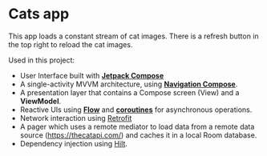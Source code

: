 # Cats app

This app loads a constant stream of cat images. There is a refresh button in the top right to reload the cat images.

Used in this project:
*   User Interface built with **[Jetpack Compose](https://developer.android.com/jetpack/compose)**
*   A single-activity MVVM architecture, using **[Navigation Compose](https://developer.android.com/jetpack/compose/navigation)**.
*   A presentation layer that contains a Compose screen (View) and a **ViewModel**.
*   Reactive UIs using **[Flow](https://developer.android.com/kotlin/flow)** and **[coroutines](https://kotlinlang.org/docs/coroutines-overview.html)** for asynchronous operations.
*   Network interaction using [Retrofit](https://square.github.io/retrofit/)
*   A pager which uses a remote mediator to load data from a remote data source (https://thecatapi.com/) and caches it in a local Room database.
*   Dependency injection using [Hilt](https://developer.android.com/training/dependency-injection/hilt-android).

